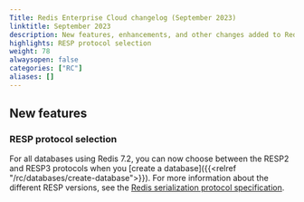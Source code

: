 ```yaml
---
Title: Redis Enterprise Cloud changelog (September 2023)
linktitle: September 2023
description: New features, enhancements, and other changes added to Redis Enterprise Cloud during September 2023.
highlights: RESP protocol selection
weight: 78
alwaysopen: false
categories: ["RC"]
aliases: []
---
```


## New features

### RESP protocol selection

For all databases using Redis 7.2, you can now choose between the RESP2 and RESP3 protocols when you [create a database]({{<relref "/rc/databases/create-database">}}). For more information about the different RESP versions, see the [Redis serialization protocol specification](https://redis.io/docs/reference/protocol-spec/#resp-versions).


